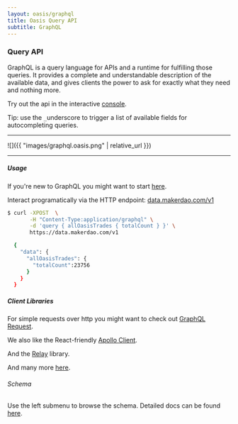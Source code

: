 ```yaml
---
layout: oasis/graphql
title: Oasis Query API
subtitle: GraphQL
---
```


### Query API

GraphQL is a query language for APIs and a runtime for fulfilling those
queries. It provides a complete and understandable description of the
available data, and gives clients the power to ask for exactly what they need
and nothing more.

Try out the api in the interactive [console](https://data.makerdao.com/v1/console).

Tip: use the `_`underscore to trigger a list of available fields for autocompleting queries.

---

![]({{ "images/graphql.oasis.png" | relative_url }})

---

##### Usage

If you're new to GraphQL you might want to start [here](https://graphql.org).

Interact programatically via the HTTP endpoint: [data.makerdao.com/v1](https://data.makerdao.com/v1)

```bash
$ curl -XPOST  \
       -H "Content-Type:application/graphql" \
       -d 'query { allOasisTrades { totalCount } }' \
       https://data.makerdao.com/v1

  {
    "data": {
      "allOasisTrades": {
        "totalCount":23756
      }
    }
  }
```

##### Client Libraries

For simple requests over http you might want to check out [GraphQL
Request](https://github.com/prismagraphql/graphql-request).

We also like the React-friendly [Apollo Client](https://www.apollographql.com/client).

And the [Relay](https://facebook.github.io/relay/docs/en/introduction-to-relay.html)
library.

And many more [here](http://graphql.org/code/#graphql-clients).

###### Schema

Use the left submenu to browse the schema. Detailed docs can be found [here](https://graphql-docs.com/docs/?graphqlUrl=https://data.makerdao.com/v1).
